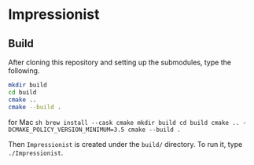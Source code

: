 # Impressionist

## Build

After cloning this repository and setting up the submodules, type the following.

```sh
mkdir build
cd build
cmake ..
cmake --build .
```

for Mac
``sh
brew install --cask cmake
mkdir build
cd build
cmake .. -DCMAKE_POLICY_VERSION_MINIMUM=3.5
cmake --build .
``


Then `Impressionist` is created under the `build/` directory.
To run it, type `./Impressionist`.
